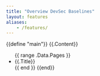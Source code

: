 ```yaml
---
title: "Overview DevSec Baselines"
layout: features
aliases:
    - /features/
---
```


{{define "main"}}
{{.Content}}
<ul class="my-posts">
    {{ range .Data.Pages }}
    <li>{{.Title}}</li>
    {{ end }}
{{end}}